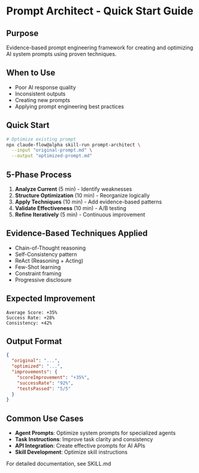 # Prompt Architect - Quick Start Guide

## Purpose
Evidence-based prompt engineering framework for creating and optimizing AI system prompts using proven techniques.

## When to Use
- Poor AI response quality
- Inconsistent outputs
- Creating new prompts
- Applying prompt engineering best practices

## Quick Start

```bash
# Optimize existing prompt
npx claude-flow@alpha skill-run prompt-architect \
  --input "original-prompt.md" \
  --output "optimized-prompt.md"
```

## 5-Phase Process

1. **Analyze Current** (5 min) - Identify weaknesses
2. **Structure Optimization** (10 min) - Reorganize logically
3. **Apply Techniques** (10 min) - Add evidence-based patterns
4. **Validate Effectiveness** (10 min) - A/B testing
5. **Refine Iteratively** (5 min) - Continuous improvement

## Evidence-Based Techniques Applied

- Chain-of-Thought reasoning
- Self-Consistency pattern
- ReAct (Reasoning + Acting)
- Few-Shot learning
- Constraint framing
- Progressive disclosure

## Expected Improvement

```
Average Score: +35%
Success Rate: +28%
Consistency: +42%
```

## Output Format

```json
{
  "original": "...",
  "optimized": "...",
  "improvements": {
    "scoreImprovement": "+35%",
    "successRate": "92%",
    "testsPassed": "5/5"
  }
}
```

## Common Use Cases
- **Agent Prompts**: Optimize system prompts for specialized agents
- **Task Instructions**: Improve task clarity and consistency
- **API Integration**: Create effective prompts for AI APIs
- **Skill Development**: Optimize skill instructions

For detailed documentation, see SKILL.md
